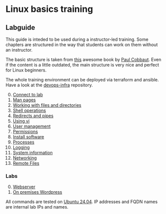 # Linux basics training
## Labguide

This guide is inteded to be used during a instructor-led training. Some chapters are structured in the way that students can work on them without an instructor.

The basic structure is taken from [this](http://linux-training.be/linuxfun.pdf) awesome book by [Paul Cobbaut](http://www.linkedin.com/in/cobbaut). Even if the content is a little outdated, the main structure is very nice and perfect for Linux beginners.

The whole training environment can be deployed via terraform and ansible. Have a look at the [devops-infra](https://github.com/fox27374/devops-infra) repository.


0) [Connect to lab](doc/Labguide/connect-lab.md)
1) [Man pages](doc/Labguide/man-pages.md)
2) [Working with files and directories](doc/Labguide/working-with-files-and-dirs.md)
3) [Shell operations](doc/Labguide/shell-operations.md)
4) [Redirects and pipes](doc/Labguide/redirects-and-pipes.md)
5)  [Using vi](doc/Labguide/using-vi.md)
6)  [User management](doc/Labguide/user-management.md)
7)  [Permissions](doc/Labguide/permissions.md)
8)  [Install software](doc/Labguide/install-software.md)
9)  [Processes](doc/Labguide/processes.md)
10) [Logging](doc/Labguide/logging.md)
11) [System information](doc/Labguide/system-information.md)
12) [Networking](doc/Labguide/networking.md)
13) [Remote Files](doc/Labguide/remote-files.md)

### Labs
0) [Webserver](doc/Labguide/lab0.md)
1) [On premises Wordpress](doc/Labguide/lab1.md)

All commands are tested on [Ubuntu 24.04](https://ubuntu.com/). IP addresses and FQDN names are internal lab IPs and names.
